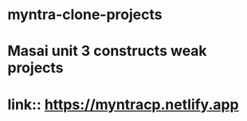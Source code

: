 # myntra-clone-projects
# Masai unit 3 constructs weak projects
# link:: https://myntracp.netlify.app



